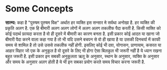 # Some Concepts

**सात्म्य:**
कहा है "पुरुषम पुरुषम विक्ष​" अर्थात हर व्यक्ति इस सन्सार मे सर्वथा अनोखा है. हर व्यक्ति की प्रकृति अलग है. एक हि बीमारी अलग अलग लोगों में अलग अलग तकलीफ पैदा करती है. किसी  व्यक्ति को कोई पदार्थ फ़ायदा करता है वो ही दूसरे में बीमारी का कारण बनता है. इसी प्रकार कोई आदत या खाना जो बीमारी पैदा करने वाला कहा गया है तो भी यदि उसने बचपन से वो ही खाया है या उसकी दिनचर्या में काफी समय से शामिल है तो उसे उससे तकलीफ नहीं होगी.
इसलिए कोई भी दवा, योगासन, प्राणायाम, कसरत या आहार विहार जो एक के अनुकूल है वो दूसरे के लिए भी होगा ऐसा बिलकुल भी जरूरी नहीं है ये ध्यान रखना बहुत जरूरी है.
इसी प्रकार इन सबकी अनुकूलता ऋतू के अनुसार, स्थान के अनुसार, व्यक्ति के अनुसार और समय के अनुसार अलग होती है ये भी इन सबका प्रयोग करते समय विचार करना जरूरी है.
